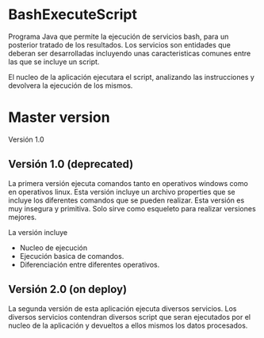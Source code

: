 # BashExecuteScript

Programa Java que permite la ejecución de servicios bash, para un posterior tratado de los resultados. Los servicios son entidades que deberan ser desarrolladas incluyendo unas caracteristicas comunes entre las que se incluye un script.

El nucleo de la aplicación ejecutara el script, analizando las instrucciones y devolvera la ejecución de los mismos.

# Master version

Versión 1.0

## Versión 1.0 (deprecated)

La primera versión ejecuta comandos tanto en operativos windows como en operativos linux. Esta versión incluye un archivo properties que se incluye los diferentes comandos que se pueden realizar. Esta versión es muy insegura y primitiva. Solo sirve como esqueleto para realizar versiones mejores.

La versión incluye
- Nucleo de ejecución
- Ejecución basica de comandos.
- Diferenciación entre diferentes operativos.

## Versión 2.0 (on deploy)

La segunda versión de esta aplicación ejecuta diversos servicios. Los diversos servicios contendran diversos script que seran ejecutados por el nucleo de la aplicación y devueltos a ellos mismos los datos procesados. 
